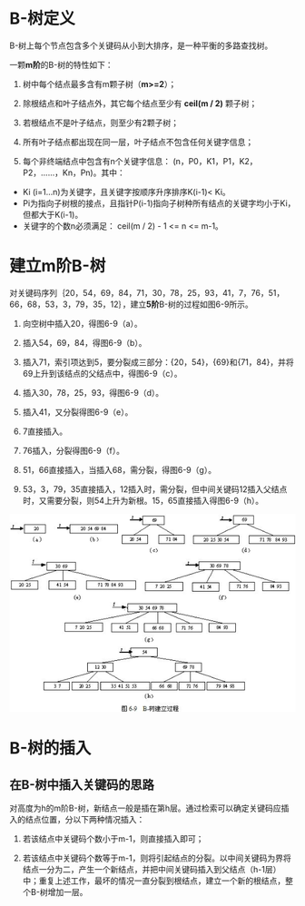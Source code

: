 # B-树定义
B-树上每个节点包含多个关键码从小到大排序，是一种平衡的多路查找树。

一颗**m阶**的B-树的特性如下：

1. 树中每个结点最多含有m颗子树（**m>=2**）；

2. 除根结点和叶子结点外，其它每个结点至少有 **ceil(m / 2)** 颗子树；

3. 若根结点不是叶子结点，则至少有2颗子树；

4. 所有叶子结点都出现在同一层，叶子结点不包含任何关键字信息；

5. 每个非终端结点中包含有n个关键字信息： (n，P0，K1，P1，K2，P2，......，Kn，Pn)。其中：
- Ki (i=1...n)为关键字，且关键字按顺序升序排序K(i-1)< Ki。 
- Pi为指向子树根的接点，且指针P(i-1)指向子树种所有结点的关键字均小于Ki，但都大于K(i-1)。 
- 关键字的个数n必须满足： ceil(m / 2) - 1 <= n <= m-1。

# 建立m阶B-树

对关键码序列｛20，54，69，84，71，30，78，25，93，41，7，76，51，66，68，53，3，79，35，12｝，建立**5阶**B-树的过程如图6-9所示。
1. 向空树中插入20，得图6-9（a）。

2. 插入54，69，84，得图6-9（b）。

3. 插入71，索引项达到5，要分裂成三部分：{20，54}，{69}和{71，84}，并将69上升到该结点的父结点中，得图6-9（c）。

4. 插入30，78，25，93，得图6-9（d）。

5. 插入41，又分裂得图6-9（e）。

6. 7直接插入。

7. 76插入，分裂得图6-9（f）。

8. 51，66直接插入，当插入68，需分裂，得图6-9（g）。

9. 53，3，79，35直接插入，12插入时，需分裂，但中间关键码12插入父结点时，又需要分裂，则54上升为新根。15，65直接插入得图6-9（h）。
  
![](images/B1.png)

# B-树的插入
## 在B-树中插入关键码的思路
对高度为h的m阶B-树，新结点一般是插在第h层。通过检索可以确定关键码应插入的结点位置，分以下两种情况插入：
1. 若该结点中关键码个数小于m-1，则直接插入即可；

2. 若该结点中关键码个数等于m-1，则将引起结点的分裂。以中间关键码为界将结点一分为二，产生一个新结点，并把中间关键码插入到父结点（h-1层）中；重复上述工作，最坏的情况一直分裂到根结点，建立一个新的根结点，整个B-树增加一层。
